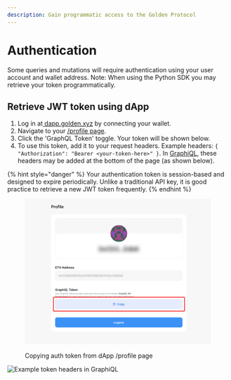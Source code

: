 ```yaml
---
description: Gain programmatic access to the Golden Protocol
---
```


# Authentication

Some queries and mutations will require authentication using your user account and wallet address. Note: When using the Python SDK you may retrieve your token programmatically.

## Retrieve JWT token using dApp

1. Log in at[ dapp.golden.xyz](https://dapp.golden.xyz) by connecting your wallet.
2. Navigate to your [/profile page](https://dapp.golden.xyz/profile).
3. Click the 'GraphQL Token' toggle. Your token will be shown below.
4. To use this token, add it to your request headers. Example headers: `{ "Authorization": "Bearer <your-token-here>" }`. In [GraphiQL](https://dapp.golden.xyz/graphiql), these headers may be added at the bottom of the page (as shown below).

{% hint style="danger" %}
Your authentication token is session-based and designed to expire periodically. Unlike a traditional API key, it is good practice to retrieve a new JWT token frequently. &#x20;
{% endhint %}

<figure><img src="../.gitbook/assets/auth-token.jpg" alt=""><figcaption><p>Copying auth token from dApp /profile page</p></figcaption></figure>

![Example token headers in GraphiQL](../.gitbook/assets/graphiql\_ex.jpg)

